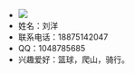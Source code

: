   * ![](https://github.com/1048785685/Android-Study/blob/master/p.jpg)
  * 姓名：刘洋
  * 联系电话：18875142047
  * QQ：1048785685
  * 兴趣爱好：篮球，爬山，骑行。